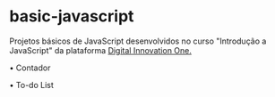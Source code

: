 # basic-javascript
Projetos básicos de JavaScript desenvolvidos no curso "Introdução a JavaScript" da plataforma [Digital Innovation One.](http://https://www.dio.me/)

• Contador  

• To-do List


